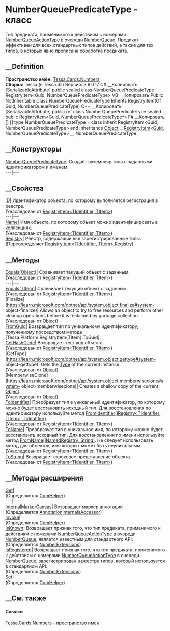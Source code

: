# NumberQueuePredicateType - класс
Тип предиката, применимого к действиям с номерами
[NumberQueueActionType](T_Tessa_Cards_Numbers_NumberQueueActionType.htm) в
очереди [NumberQueue](T_Tessa_Cards_Numbers_NumberQueue.htm). Предикат
эффективен для всех стандартных типов действий, а также для тех типов, в
которых явно прописана обработка предиката.
## __Definition
 **Пространство имён:** [Tessa.Cards.Numbers](N_Tessa_Cards_Numbers.htm)  
 **Сборка:** Tessa (в Tessa.dll) Версия: 3.6.0.17
C# __Копировать
    [SerializableAttribute]
    public sealed class NumberQueuePredicateType : RegistryItem<Guid, NumberQueuePredicateType>
VB __Копировать
    <SerializableAttribute>
    Public NotInheritable Class NumberQueuePredicateType
    	Inherits RegistryItem(Of Guid, NumberQueuePredicateType)
C++ __Копировать
    [SerializableAttribute]
    public ref class NumberQueuePredicateType sealed : public RegistryItem<Guid, NumberQueuePredicateType^>
F# __Копировать
     [<SealedAttribute>]
    [<SerializableAttribute>]
    type NumberQueuePredicateType = 
        class
            inherit RegistryItem<Guid, NumberQueuePredicateType>
        end
Inheritance
    [Object](https://learn.microsoft.com/dotnet/api/system.object) __[RegistryItem](T_Tessa_Platform_RegistryItem_2.htm)<[Guid](https://learn.microsoft.com/dotnet/api/system.guid), NumberQueuePredicateType> __ NumberQueuePredicateType
##  __Конструкторы
[NumberQueuePredicateType](M_Tessa_Cards_Numbers_NumberQueuePredicateType__ctor.htm)|
Создаёт экземпляр типа с заданными идентификатором и именем.  
---|---  
##  __Свойства
[ID](P_Tessa_Platform_RegistryItem_2_ID.htm)| Идентификатор объекта, по
которому выполняется регистрация в реестре.  
(Унаследован от [RegistryItem<TIdentifier,
TItem>](T_Tessa_Platform_RegistryItem_2.htm))  
---|---  
[Name](P_Tessa_Platform_RegistryItem_2_Name.htm)| Имя объекта, по которому
объект можно идентифицировать в коллекциях.  
(Унаследован от [RegistryItem<TIdentifier,
TItem>](T_Tessa_Platform_RegistryItem_2.htm))  
[Registry](P_Tessa_Cards_Numbers_NumberQueuePredicateType_Registry.htm)|
Реестр, содержащий все зарегистрированные типы.  
(Переопределяет [RegistryItem<TIdentifier,
TItem>.Registry](P_Tessa_Platform_RegistryItem_2_Registry.htm))  
##  __Методы
[Equals(Object)](M_Tessa_Platform_RegistryItem_2_Equals.htm)| Сравнивает
текущий объект с заданным.  
(Унаследован от [RegistryItem<TIdentifier,
TItem>](T_Tessa_Platform_RegistryItem_2.htm))  
---|---  
[Equals(TItem)](M_Tessa_Platform_RegistryItem_2_Equals_1.htm)| Сравнивает
текущий объект с заданным.  
(Унаследован от [RegistryItem<TIdentifier,
TItem>](T_Tessa_Platform_RegistryItem_2.htm))  
[Finalize](https://learn.microsoft.com/dotnet/api/system.object.finalize#system-
object-finalize)| Allows an object to try to free resources and perform other
cleanup operations before it is reclaimed by garbage collection.  
(Унаследован от
[Object](https://learn.microsoft.com/dotnet/api/system.object))  
[FromGuid](M_Tessa_Cards_Numbers_NumberQueuePredicateType_FromGuid.htm)|
Возвращает тип по уникальному идентификатору, полученному посредством метода
[Tessa.Platform.RegistryItem{TItem}.ToGuid].  
[GetHashCode](M_Tessa_Platform_RegistryItem_2_GetHashCode.htm)| Возвращает
хеш-код объекта.  
(Унаследован от [RegistryItem<TIdentifier,
TItem>](T_Tessa_Platform_RegistryItem_2.htm))  
[GetType](https://learn.microsoft.com/dotnet/api/system.object.gettype#system-
object-gettype)| Gets the
[Type](https://learn.microsoft.com/dotnet/api/system.type) of the current
instance.  
(Унаследован от
[Object](https://learn.microsoft.com/dotnet/api/system.object))  
[MemberwiseClone](https://learn.microsoft.com/dotnet/api/system.object.memberwiseclone#system-
object-memberwiseclone)| Creates a shallow copy of the current
[Object](https://learn.microsoft.com/dotnet/api/system.object).  
(Унаследован от
[Object](https://learn.microsoft.com/dotnet/api/system.object))  
[ToIdentifier](M_Tessa_Platform_RegistryItem_2_ToIdentifier.htm)|  Преобразует
тип в уникальный идентификатор, по которому можно будет восстановить исходный
тип. Для восстановления по идентификатору используйте метод
[FromIdentifier(IRegistry<TIdentifier, TItem>,
TIdentifier)](M_Tessa_Platform_RegistryItem_2_FromIdentifier.htm).  
(Унаследован от [RegistryItem<TIdentifier,
TItem>](T_Tessa_Platform_RegistryItem_2.htm))  
[ToName](M_Tessa_Platform_RegistryItem_2_ToName.htm)|  Преобразует тип в
уникальное имя, по которому можно будет восстановить исходный тип. Для
восстановления по имени используйте метод [FromName<T>(INamedRegistry<T>,
String)](M_Tessa_Platform_RegistryItem_2_FromName__1.htm). Не следует
использовать метод для объектов, имя которых может быть неуникальным.  
(Унаследован от [RegistryItem<TIdentifier,
TItem>](T_Tessa_Platform_RegistryItem_2.htm))  
[ToString](M_Tessa_Platform_RegistryItem_2_ToString.htm)| Возвращает строковое
представление объекта.  
(Унаследован от [RegistryItem<TIdentifier,
TItem>](T_Tessa_Platform_RegistryItem_2.htm))  
##  __Методы расширения
[Get](M_Tessa_Extensions_Default_Client_EDS_ComHelper_Get.htm)|  
(Определяется
[ComHelper](T_Tessa_Extensions_Default_Client_EDS_ComHelper.htm))  
---|---  
[InternalMarkerCanvas](M_Tessa_UI_Views_Charting_Annotations_AnnotationInternalsAccessor_InternalMarkerCanvas.htm)|
Возвращает маркер аннотации  
(Определяется
[AnnotationInternalsAccessor](T_Tessa_UI_Views_Charting_Annotations_AnnotationInternalsAccessor.htm))  
[Invoke](M_Tessa_Extensions_Default_Client_EDS_ComHelper_Invoke.htm)|  
(Определяется
[ComHelper](T_Tessa_Extensions_Default_Client_EDS_ComHelper.htm))  
[IsKnown](M_Tessa_Cards_Numbers_NumberExtensions_IsKnown_4.htm)|  Возвращает
признак того, что тип предиката, применимого к действиям с номерами
[NumberQueueActionType](T_Tessa_Cards_Numbers_NumberQueueActionType.htm) в
очереди [NumberQueue](T_Tessa_Cards_Numbers_NumberQueue.htm), является
известным для стандартного API.  
(Определяется [NumberExtensions](T_Tessa_Cards_Numbers_NumberExtensions.htm))  
[IsRegistered](M_Tessa_Cards_Numbers_NumberExtensions_IsRegistered_4.htm)|
Возвращает признак того, что тип предиката, применимого к действиям с номерами
[NumberQueueActionType](T_Tessa_Cards_Numbers_NumberQueueActionType.htm) в
очереди [NumberQueue](T_Tessa_Cards_Numbers_NumberQueue.htm), зарегистрирован
в реестре типов, который используется в стандартном API.  
(Определяется [NumberExtensions](T_Tessa_Cards_Numbers_NumberExtensions.htm))  
[Set](M_Tessa_Extensions_Default_Client_EDS_ComHelper_Set.htm)|  
(Определяется
[ComHelper](T_Tessa_Extensions_Default_Client_EDS_ComHelper.htm))  
##  __См. также
#### Ссылки
[Tessa.Cards.Numbers - пространство имён](N_Tessa_Cards_Numbers.htm)
